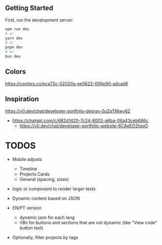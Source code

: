 ## Getting Started

First, run the development server:

```bash
npm run dev
# or
yarn dev
# or
pnpm dev
# or
bun dev
```

## Colors

https://coolors.co/eca72c-02020a-ee5622-006e90-adcad6

## Inspiration

https://v0.dev/chat/developer-portfolio-design-0uZqTNlwv6Z

- https://chatgpt.com/c/682d1420-7c24-8002-a6ba-06a43ceb686c
  - https://v0.dev/chat/developer-portfolio-website-6CAeEO2tqqO

# TODOS

- Mobile adjusts
  - Timeline
  - Projects Cards
  - General (spacing, sizes)
- logic or component to render larger texts
- Dynamic content based on JSON
- EN/PT version

  - dynamic json for each lang
  - i18n for buttons and sections that are not dynamic (like "View code" button text)

- Optionally, filter projects by tags
